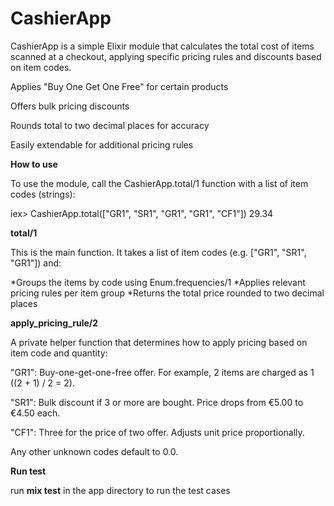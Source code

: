 # CashierApp

CashierApp is a simple Elixir module that calculates the total cost of items scanned at a checkout, applying specific pricing rules and discounts based on item codes.

Applies "Buy One Get One Free" for certain products

Offers bulk pricing discounts

Rounds total to two decimal places for accuracy

Easily extendable for additional pricing rules

**How to use**

To use the module, call the CashierApp.total/1 function with a list of item codes (strings):

iex> CashierApp.total(["GR1", "SR1", "GR1", "GR1", "CF1"])
29.34


**total/1**


This is the main function. It takes a list of item codes (e.g. ["GR1", "SR1", "GR1"]) and:

*Groups the items by code using Enum.frequencies/1
*Applies relevant pricing rules per item group
*Returns the total price rounded to two decimal places

**apply_pricing_rule/2**

A private helper function that determines how to apply pricing based on item code and quantity:

"GR1": Buy-one-get-one-free offer. For example, 2 items are charged as 1 ((2 + 1) / 2 = 2).

"SR1": Bulk discount if 3 or more are bought. Price drops from €5.00 to €4.50 each.

"CF1": Three for the price of two offer. Adjusts unit price proportionally.

Any other unknown codes default to 0.0.


**Run test**

run **mix test** in the app directory to run the test cases

